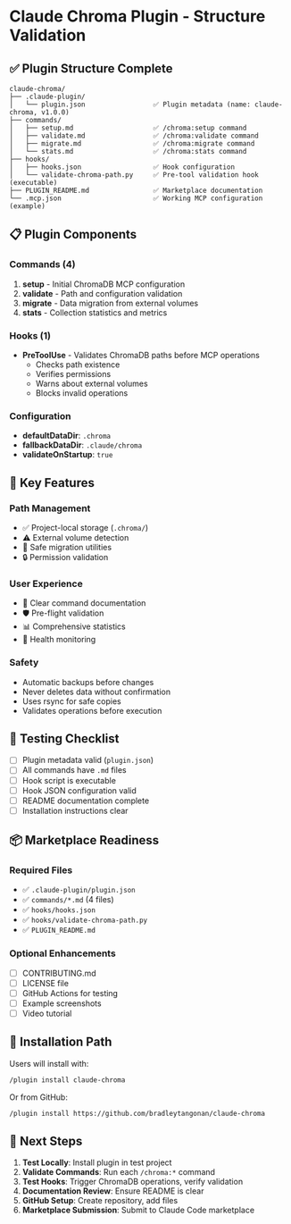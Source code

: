 # Claude Chroma Plugin - Structure Validation

## ✅ Plugin Structure Complete

```
claude-chroma/
├── .claude-plugin/
│   └── plugin.json                 ✅ Plugin metadata (name: claude-chroma, v1.0.0)
├── commands/
│   ├── setup.md                    ✅ /chroma:setup command
│   ├── validate.md                 ✅ /chroma:validate command
│   ├── migrate.md                  ✅ /chroma:migrate command
│   └── stats.md                    ✅ /chroma:stats command
├── hooks/
│   ├── hooks.json                  ✅ Hook configuration
│   └── validate-chroma-path.py     ✅ Pre-tool validation hook (executable)
├── PLUGIN_README.md                ✅ Marketplace documentation
└── .mcp.json                       ✅ Working MCP configuration (example)
```

## 📋 Plugin Components

### Commands (4)
1. **setup** - Initial ChromaDB MCP configuration
2. **validate** - Path and configuration validation
3. **migrate** - Data migration from external volumes
4. **stats** - Collection statistics and metrics

### Hooks (1)
- **PreToolUse** - Validates ChromaDB paths before MCP operations
  - Checks path existence
  - Verifies permissions
  - Warns about external volumes
  - Blocks invalid operations

### Configuration
- **defaultDataDir**: `.chroma`
- **fallbackDataDir**: `.claude/chroma`
- **validateOnStartup**: `true`

## 🎯 Key Features

### Path Management
- ✅ Project-local storage (`.chroma/`)
- ⚠️ External volume detection
- 🚚 Safe migration utilities
- 🔒 Permission validation

### User Experience
- 📝 Clear command documentation
- 🛡️ Pre-flight validation
- 📊 Comprehensive statistics
- 🏥 Health monitoring

### Safety
- Automatic backups before changes
- Never deletes data without confirmation
- Uses rsync for safe copies
- Validates operations before execution

## 🧪 Testing Checklist

- [ ] Plugin metadata valid (`plugin.json`)
- [ ] All commands have `.md` files
- [ ] Hook script is executable
- [ ] Hook JSON configuration valid
- [ ] README documentation complete
- [ ] Installation instructions clear

## 📦 Marketplace Readiness

### Required Files
- ✅ `.claude-plugin/plugin.json`
- ✅ `commands/*.md` (4 files)
- ✅ `hooks/hooks.json`
- ✅ `hooks/validate-chroma-path.py`
- ✅ `PLUGIN_README.md`

### Optional Enhancements
- [ ] CONTRIBUTING.md
- [ ] LICENSE file
- [ ] GitHub Actions for testing
- [ ] Example screenshots
- [ ] Video tutorial

## 🚀 Installation Path

Users will install with:
```bash
/plugin install claude-chroma
```

Or from GitHub:
```bash
/plugin install https://github.com/bradleytangonan/claude-chroma
```

## 📝 Next Steps

1. **Test Locally**: Install plugin in test project
2. **Validate Commands**: Run each `/chroma:*` command
3. **Test Hooks**: Trigger ChromaDB operations, verify validation
4. **Documentation Review**: Ensure README is clear
5. **GitHub Setup**: Create repository, add files
6. **Marketplace Submission**: Submit to Claude Code marketplace
